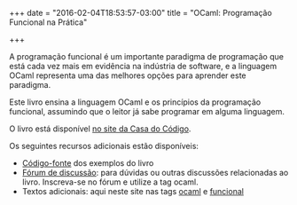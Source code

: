 +++
date = "2016-02-04T18:53:57-03:00"
title = "OCaml: Programação Funcional na Prática"

+++

A programação funcional é um importante paradigma de programação que
está cada vez mais em evidência na indústria de software, e a linguagem
OCaml representa uma das melhores opções para aprender este paradigma.

Este livro ensina a linguagem OCaml e os princípios da programação
funcional, assumindo que o leitor já sabe programar em alguma
linguagem.

O livro está disponível [no site da Casa do Código](http://www.casadocodigo.com.br/products/livro-ocaml).

Os seguintes recursos adicionais estão disponíveis:

* [Código-fonte](https://github.com/tautologico/opfp) dos exemplos do livro
* [Fórum de discussão](http://forum.casadocodigo.com.br/): para dúvidas ou outras discussões
  relacionadas ao livro. Inscreva-se no fórum e utilize a tag ocaml.
* Textos adicionais: aqui neste site nas tags [ocaml](/tags/ocaml) e [funcional](/tags/funcional)
